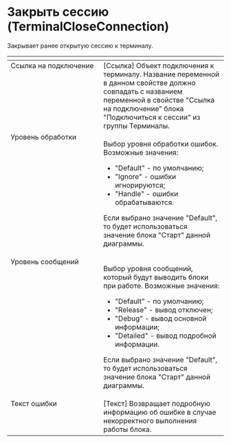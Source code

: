 # Закрыть сессию (TerminalCloseConnection)

Закрывает ранее открытую сессию к терминалу.

<table data-header-hidden><thead><tr><th width="233" valign="top"></th><th width="311" valign="top"></th></tr></thead><tbody><tr><td valign="top">Ссылка на подключение</td><td valign="top">[Ссылка] Объект подключения к терминалу. Название переменной в данном свойстве должно совпадать с названием переменной в свойстве "Ссылка на подключение" блока "Подключиться к сессии" из группы Терминалы.</td></tr><tr><td valign="top">Уровень обработки</td><td valign="top"><p>Выбор уровня обработки ошибок. Возможные значения: </p><ul><li>"Default" - по умолчанию; </li><li>"Ignore" - ошибки игнорируются; </li><li>"Handle" - ошибки обрабатываются. </li></ul><p>Если выбрано значение "Default", то будет использоваться значение блока "Старт" данной диаграммы.</p></td></tr><tr><td valign="top">Уровень сообщений</td><td valign="top"><p>Выбор уровня сообщений, который будут выводить блоки при работе. Возможные значения: </p><ul><li>"Default" - по умолчанию; </li><li>"Release" - вывод отключен; </li><li>"Debug" - вывод основной информации; </li><li>"Detailed" - вывод подробной информации. </li></ul><p>Если выбрано значение "Default", то будет использоваться значение блока "Старт" данной диаграммы.</p></td></tr><tr><td valign="top">Текст ошибки</td><td valign="top">[Текст] Возвращает подробную информацию об ошибке в случае некорректного выполнения работы блока.</td></tr></tbody></table>

